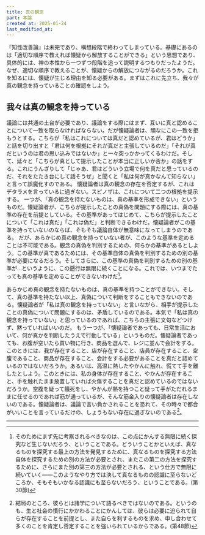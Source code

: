 ```yaml
---
title: 真の観念
part: 本論
created_at: 2025-01-24
last_modified_at: 
---
```


『知性改善論』は未完であり、構想段階で終わってしまっている。基礎にあるのは「適切な順序で教えれば懐疑から解放することができる」という思想であり、具体的には、神の本性から一つずつ段階を追って説明するつもりだったようだ。
なぜ、適切な順序で教えることが、懐疑からの解放につながるのだろうか。これを知るには、懐疑が生じる理由を知る必要がある。まずはこれに先立ち、我々が真の観念を持っていることの確認をしよう。

## 我々は真の観念を持っている

議論には共通の土台が必要であり、議論をする際にはまず、互いに真と認めることについて一致を取らなければならない。だが懐疑論者は、頑なにこの一致を拒もうとする。こちらが「私はこれについては真だと認めているが、君はどうか」と話を切り出すと「君は何を根拠にそれが真だと主張しているのだ」「それが真だというのは君の思い込みではないか」と一々突っかかってくるわけだ。そして、延々と「こちらが真として提示したことが本当に正しいか否か」の話をする。これにうんざりして「じゃあ、君はどういう立場で何を真だと思っているのだ、それをたたき台にして話そうぜ」と聞くと「私は何が真かなんて知らない」と言って誤魔化すのである。
懐疑論者は真の観念の存在を否定するが、これはデタラメを言っているに過ぎない。スピノザは、これについて二つの根拠を提示する。
一つが、「真の観念を持たないものは、真の基準を形成できない」というものだ。懐疑論者が、こちらが提示したことの真偽を問題にする際には、真の基準の存在を前提としている。その基準があってはじめて、こちらが提示したことについて「これは真だ」「これは偽だ」と判断できるわけだ。懐疑論者がこの基準を持っていないのならば、そもそも議論自体が無意味になってしまうのである。
だが、あらかじめ真の観念を持っていない者が、このような基準を定めることは不可能である。観念の真偽を判別するための、何らかの基準があるとしよう。この基準が真であるためには、その基準自体の真偽を判別するための別の基準が必要になるだろう。そしてさらに、この基準の真偽を判別するための別の基準が…というように、この遡行は無限に続くことになる。これでは、いつまでたっても真の基準を定めることができないわけだ[^ref2-1]。

[^ref2-1]:そのためにまず先に考察されるべきなのは、この点にかんする無限に続く探究など生じないだろう、ということである。どういうことかといえば、真なるものを探究する最上の方法を発見するために、真なるものを探究する方法自体を探究するための別の方法が必要とされ、またこの第二の方法を探究するために、さらにまた別の第三の方法が必要とされる、という仕方で無限に続いていく――このようなやり方では決して真なるものの認識に至らないどころか、そもそもいかなる認識にも至らないだろう、ということである。(第30節)

あらかじめ真の観念を持たないものは、真の基準を持つことができない。そして、真の基準を持たない以上、真偽について判断をすることもできないのである。懐疑論者が「私は真の観念を持っていない」と言いながら、相手が提示したことの真偽について問題にするのは、矛盾しているのである。本気で「私は真の観念を持っていない」と思っているのであれば、こちらの主張に文句などつけず、黙っていればいいのだ。
もう一つが、「懐疑論者であっても、日常生活において、何が真かを判断したうえで行動している」というものだ。懐疑論者であっても、お腹が空いたら買い物に行き、商品を選んで、レジに並んで会計をする。このときには、我が存在すること、店が存在すること、店員が存在すること、空腹であること、商品が存在すること、会計をする必要があることを真だと認めているのではないだろうか。あるいは、高温に熱したやかんに触れ、慌てて手を離したとしよう。このときには、私の身体が存在すること、やかんが存在すること、手を触れたまま放置していれば火傷することを真だと認めているのではないだろうか。空腹を疑って餓死をし、やかんが熱を持つこと疑って手がただれるままに任せるのであれば筋が通っているが、そんな筋金入りの懐疑論者は存在しないのである。懐疑論者は、議論で言い負かされることを恐れて、その時々で都合がいいことを言っているだけの、しょうもない存在に過ぎないのである[^ref2-2]。

[^ref2-2]:結局のところ、彼らとは諸学について語るべきではないのである。というのも、生と社会の慣行にかかわることにかんしては、彼らは必要に迫られて自らが存在することを前提とし、また自らを利するものを求め、申し合わせて多くのことを肯定し否定することを強いられているからである。(第48節)

---